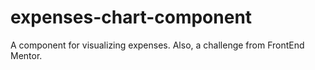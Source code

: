 # expenses-chart-component
A component for visualizing expenses. Also, a challenge from FrontEnd Mentor.
